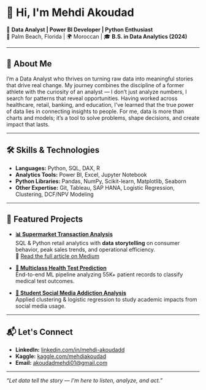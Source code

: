 # 👋 Hi, I'm **Mehdi Akoudad**  

🎯 **Data Analyst | Power BI Developer | Python Enthusiast**  
📍 Palm Beach, Florida | 🌍 Moroccan | 🎓 **B.S. in Data Analytics (2024)**  

---

## 🚀 About Me  

I’m a Data Analyst who thrives on turning raw data into meaningful stories that drive real change. My journey combines the discipline of a former athlete with the curiosity of an analyst — I don’t just analyze numbers, I search for patterns that reveal opportunities. Having worked across healthcare, retail, banking, and education, I’ve learned that the true power of data lies in connecting insights to people. For me, data is more than charts and models; it’s a tool to solve problems, shape decisions, and create impact that lasts.  

---

## 🛠️ Skills & Technologies  

- **Languages:** Python, SQL, DAX, R  
- **Analytics Tools:** Power BI, Excel, Jupyter Notebook  
- **Python Libraries:** Pandas, NumPy, Scikit-learn, Matplotlib, Seaborn  
- **Other Expertise:** Git, Tableau, SAP HANA, Logistic Regression, Clustering, DCF/NPV Modeling  

---

## 📌 Featured Projects  

- **[📊 Supermarket Transaction Analysis](https://github.com/mehdiakoudad/portofolio)**  
  SQL & Python retail analytics with **data storytelling** on consumer behavior, peak sales trends, and operational efficiency.  
  📄 [Read the full article on Medium](https://medium.com/@akoudadmehdi01/inside-the-checkout-what-a-year-of-supermarket-transactions-really-tells-us-ec1dfb653bff)  

- **[🔬 Multiclass Health Test Prediction](https://github.com/mehdiakoudad/portofolio)**  
  End-to-end ML pipeline analyzing 55K+ patient records to classify medical test outcomes.  

- **[📱 Student Social Media Addiction Analysis](https://github.com/mehdiakoudad/portofolio)**  
  Applied clustering & logistic regression to study academic impacts from social media usage.  

---

## 📬 Let's Connect  

- **LinkedIn:** [linkedin.com/in/mehdi-akoudadd](https://www.linkedin.com/in/mehdi-akoudadd/)  
- **Kaggle:** [kaggle.com/mehdiakoudad](https://www.kaggle.com/mehdiakoudad)  
- **Email:** akoudadmehdi01@gmail.com  
---

_“Let data tell the story — I'm here to listen, analyze, and act.”_
